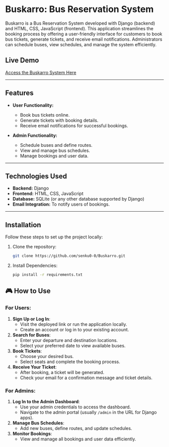 # **Buskarro: Bus Reservation System**

Buskarro is a Bus Reservation System developed with Django (backend) and HTML, CSS, JavaScript (frontend). This application streamlines the booking process by offering a user-friendly interface for customers to book bus tickets, generate tickets, and receive email notifications. Administrators can schedule buses, view schedules, and manage the system efficiently.

## **Live Demo**
[Access the Buskarro System Here](https://buskarro.onrender.com/) 

---

## **Features**
- **User Functionality:**
  - Book bus tickets online.
  - Generate tickets with booking details.
  - Receive email notifications for successful bookings.

- **Admin Functionality:**
  - Schedule buses and define routes.
  - View and manage bus schedules.
  - Manage bookings and user data.

---

## **Technologies Used**
- **Backend:** Django
- **Frontend:** HTML, CSS, JavaScript
- **Database:** SQLite (or any other database supported by Django)
- **Email Integration:** To notify users of bookings.

---

## **Installation**

Follow these steps to set up the project locally:

1. Clone the repository:
   ```bash
   git clone https://github.com/senku0-0/Buskarro.git

2. Install Dependencies:
   ```bash
   pip install -r requirements.txt
   
 ## 🎮 How to Use

### **For Users:**
1. **Sign Up or Log In**:
   - Visit the deployed link or run the application locally.
   - Create an account or log in to your existing account.
2. **Search for Buses**:
   - Enter your departure and destination locations.
   - Select your preferred date to view available buses.
3. **Book Tickets**:
   - Choose your desired bus.
   - Select seats and complete the booking process.
4. **Receive Your Ticket**:
   - After booking, a ticket will be generated.
   - Check your email for a confirmation message and ticket details.

### **For Admins:**
1. **Log In to the Admin Dashboard**:
   - Use your admin credentials to access the dashboard.
   - Navigate to the admin portal (usually `/admin` in the URL for Django apps).
2. **Manage Bus Schedules**:
   - Add new buses, define routes, and update schedules.
3. **Monitor Bookings**:
   - View and manage all bookings and user data efficiently.

